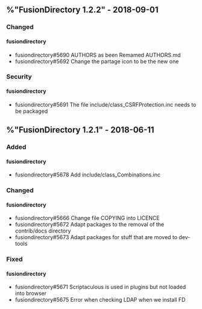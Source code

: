## %"FusionDirectory 1.2.2" - 2018-09-01

### Changed

#### fusiondirectory
- fusiondirectory#5690 AUTHORS as been Remamed AUTHORS.md
- fusiondirectory#5692 Change the partage icon to be the new one

### Security

#### fusiondirectory
- fusiondirectory#5691 The file include/class_CSRFProtection.inc needs to be packaged


## %"FusionDirectory 1.2.1" - 2018-06-11

### Added

#### fusiondirectory
- fusiondirectory#5678 Add include/class_Combinations.inc

### Changed

#### fusiondirectory
- fusiondirectory#5666 Change file COPYING into LICENCE
- fusiondirectory#5672 Adapt packages to the removal of the contrib/docs directory
- fusiondirectory#5673 Adapt packages for stuff that are moved to dev-tools

### Fixed

#### fusiondirectory
- fusiondirectory#5671 Scriptaculous is used in plugins but not loaded into browser
- fusiondirectory#5675 Error when checking LDAP when we install FD

